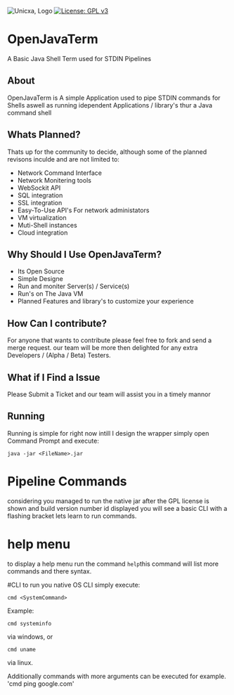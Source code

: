 ![Unicxa, Logo](https://unicxa.github.io/LOGO.png)
[![License: GPL v3](https://img.shields.io/badge/License-GPLv3-blue.svg)](https://www.gnu.org/licenses/gpl-3.0)
# OpenJavaTerm
A Basic Java Shell Term used for STDIN Pipelines
## About
OpenJavaTerm is A simple Application used to pipe STDIN commands for Shells
aswell as running idependent Applications / library's thur a Java command shell
## Whats Planned?
Thats up for the community to decide, although some of the planned revisons inculde and are not limited to:
* Network Command Interface
* Network Monitering tools
* WebSockit API
* SQL integration
* SSL integration
* Easy-To-Use API's For network administators 
* VM virtualization
* Muti-Shell instances 
* Cloud integration
## Why Should I Use OpenJavaTerm?
* Its Open Source
* Simple Designe
* Run and moniter Server(s) / Service(s)
* Run's on The Java VM
* Planned Features and library's to customize your experience 
## How Can I contribute?
For anyone that wants to contribute please feel free to fork and send a merge request.
our team will be more then delighted for any extra Developers / (Alpha / Beta) Testers.
## What if I Find a Issue
Please Submit a Ticket and our team will assist you in a timely mannor
## Running 
Running is simple for right now intill I design the wrapper simply open Command Prompt and execute:

`java -jar <FileName>.jar `

# Pipeline Commands 
considering you managed to run the native jar after the GPL license is shown and build version number id displayed you will see a basic CLI with a flashing bracket lets learn to run commands.

# help menu
to display a help menu run the command `help`this command will list more commands and there syntax.

#CLI
to run you native OS CLI simply execute:

`cmd <SystemCommand>`

Example:

`cmd systeminfo`

via windows, or

`cmd uname`

via linux.


Additionally commands with more arguments can be executed for example.
'cmd ping google.com'


